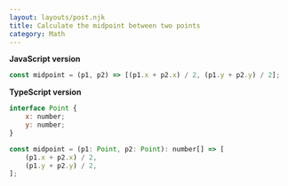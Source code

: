 ```yaml
---
layout: layouts/post.njk
title: Calculate the midpoint between two points
category: Math
---
```


**JavaScript version**

```js
const midpoint = (p1, p2) => [(p1.x + p2.x) / 2, (p1.y + p2.y) / 2];
```

**TypeScript version**

```js
interface Point {
	x: number;
	y: number;
}

const midpoint = (p1: Point, p2: Point): number[] => [
	(p1.x + p2.x) / 2,
	(p1.y + p2.y) / 2,
];
```

